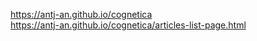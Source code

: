 https://antj-an.github.io/cognetica
<br>
https://antj-an.github.io/cognetica/articles-list-page.html
